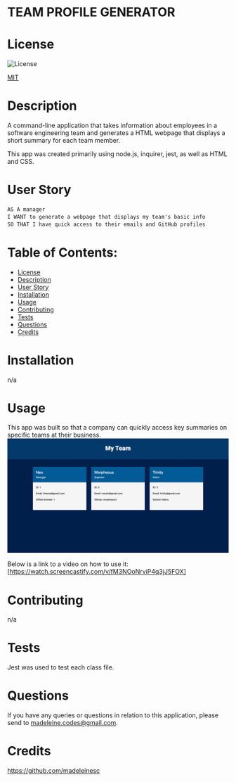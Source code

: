 # TEAM PROFILE GENERATOR

  # License

  ![License](https://img.shields.io/badge/License-MIT-9cf)

  [MIT](https://opensource.org/licenses/MIT)

  # Description
  A command-line application that takes information about employees in a software engineering team and generates a HTML webpage that displays a short summary for each team member.

  This app was created primarily using node.js, inquirer, jest, as well as HTML and CSS.

  # User Story
  ```md
  AS A manager
  I WANT to generate a webpage that displays my team's basic info
  SO THAT I have quick access to their emails and GitHub profiles
  ``` 

  # Table of Contents:
  - [License](#license)
  - [Description](#description)
  - [User Story](#userstory)
  - [Installation](#installation)
  - [Usage](#usage)
  - [Contributing](#contributing)
  - [Tests](#tests)
  - [Questions](#questions)
  - [Credits](#credits)
  
  # Installation
  n/a

  # Usage
  This app was built so that a company can quickly access key summaries on specific teams at their business. 
  ![image of final html page](./assets/images/teamprofile.png)



  Below is a link to a video on how to use it:
  [https://watch.screencastify.com/v/fM3NOoNrviP4q3jJ5FOX]
  
  # Contributing
  n/a

  # Tests
  Jest was used to test each class file.

  # Questions
  If you have any queries or questions in relation to this application, please send to madeleine.codes@gmail.com.

  # Credits
  https://github.com/madeleinesc

